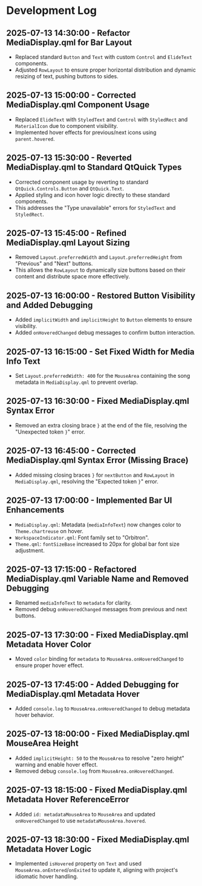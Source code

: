# Development Log

## 2025-07-13 14:30:00 - Refactor MediaDisplay.qml for Bar Layout
- Replaced standard `Button` and `Text` with custom `Control` and `ElideText` components.
- Adjusted `RowLayout` to ensure proper horizontal distribution and dynamic resizing of text, pushing buttons to sides.

## 2025-07-13 15:00:00 - Corrected MediaDisplay.qml Component Usage
- Replaced `ElideText` with `StyledText` and `Control` with `StyledRect` and `MaterialIcon` due to component visibility.
- Implemented hover effects for previous/next icons using `parent.hovered`.

## 2025-07-13 15:30:00 - Reverted MediaDisplay.qml to Standard QtQuick Types
- Corrected component usage by reverting to standard `QtQuick.Controls.Button` and `QtQuick.Text`.
- Applied styling and icon hover logic directly to these standard components.
- This addresses the "Type unavailable" errors for `StyledText` and `StyledRect`.

## 2025-07-13 15:45:00 - Refined MediaDisplay.qml Layout Sizing
- Removed `Layout.preferredWidth` and `Layout.preferredHeight` from "Previous" and "Next" buttons.
- This allows the `RowLayout` to dynamically size buttons based on their content and distribute space more effectively.

## 2025-07-13 16:00:00 - Restored Button Visibility and Added Debugging
- Added `implicitWidth` and `implicitHeight` to `Button` elements to ensure visibility.
- Added `onHoveredChanged` debug messages to confirm button interaction.

## 2025-07-13 16:15:00 - Set Fixed Width for Media Info Text
- Set `Layout.preferredWidth: 400` for the `MouseArea` containing the song metadata in `MediaDisplay.qml` to prevent overlap.

## 2025-07-13 16:30:00 - Fixed MediaDisplay.qml Syntax Error
- Removed an extra closing brace `}` at the end of the file, resolving the "Unexpected token `}`" error.

## 2025-07-13 16:45:00 - Corrected MediaDisplay.qml Syntax Error (Missing Brace)
- Added missing closing braces `}` for `nextButton` and `RowLayout` in `MediaDisplay.qml`, resolving the "Expected token `}`" error.

## 2025-07-13 17:00:00 - Implemented Bar UI Enhancements
- `MediaDisplay.qml`: Metadata (`mediaInfoText`) now changes color to `Theme.chartreuse` on hover.
- `WorkspaceIndicator.qml`: Font family set to "Orbitron".
- `Theme.qml`: `fontSizeBase` increased to 20px for global bar font size adjustment.

## 2025-07-13 17:15:00 - Refactored MediaDisplay.qml Variable Name and Removed Debugging
- Renamed `mediaInfoText` to `metadata` for clarity.
- Removed debug `onHoveredChanged` messages from previous and next buttons.

## 2025-07-13 17:30:00 - Fixed MediaDisplay.qml Metadata Hover Color
- Moved `color` binding for `metadata` to `MouseArea.onHoveredChanged` to ensure proper hover effect.

## 2025-07-13 17:45:00 - Added Debugging for MediaDisplay.qml Metadata Hover
- Added `console.log` to `MouseArea.onHoveredChanged` to debug metadata hover behavior.

## 2025-07-13 18:00:00 - Fixed MediaDisplay.qml MouseArea Height
- Added `implicitHeight: 50` to the `MouseArea` to resolve "zero height" warning and enable hover effect.
- Removed debug `console.log` from `MouseArea.onHoveredChanged`.

## 2025-07-13 18:15:00 - Fixed MediaDisplay.qml Metadata Hover ReferenceError
- Added `id: metadataMouseArea` to `MouseArea` and updated `onHoveredChanged` to use `metadataMouseArea.hovered`.

## 2025-07-13 18:30:00 - Fixed MediaDisplay.qml Metadata Hover Logic
- Implemented `isHovered` property on `Text` and used `MouseArea.onEntered`/`onExited` to update it, aligning with project's idiomatic hover handling.